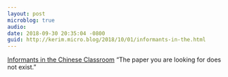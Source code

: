 ```yaml
---
layout: post
microblog: true
audio: 
date: 2018-09-30 20:35:04 -0800
guid: http://kerim.micro.blog/2018/10/01/informants-in-the.html
---
```

[Informants in the Chinese Classroom](http://chinamediaproject.org/2018/09/27/informants-in-the-chinese-classroom/) “The paper you are looking for does not exist.”
